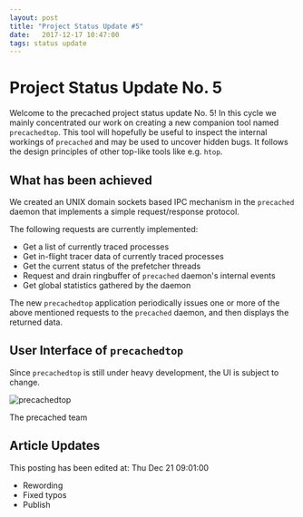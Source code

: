 ```yaml
---
layout: post
title: "Project Status Update #5"
date:   2017-12-17 10:47:00
tags: status update
---
```


# Project Status Update No. 5

Welcome to the precached project status update No. 5!
In this cycle we mainly concentrated our work on creating a new companion tool
named `precachedtop`. This tool will hopefully be useful to inspect the
internal workings of `precached` and may be used to uncover hidden bugs.
It follows the design principles of other top-like tools like e.g. `htop`.

## What has been achieved

We created an UNIX domain sockets based IPC mechanism in the `precached`
daemon that implements a simple request/response protocol.

The following requests are currently implemented:
* Get a list of currently traced processes
* Get in-flight tracer data of currently traced processes
* Get the current status of the prefetcher threads
* Request and drain ringbuffer of `precached` daemon's internal events
* Get global statistics gathered by the daemon

The new `precachedtop` application periodically issues one or more of the above
mentioned requests to the `precached` daemon, and then displays the returned
data.

## User Interface of `precachedtop`

Since `precachedtop` is still under heavy development, the UI is subject to
change.

![precachedtop](/precached/images/precachedtop_01.png)

The precached team

## Article Updates

This posting has been edited at: Thu Dec 21 09:01:00

* Rewording
* Fixed typos
* Publish
